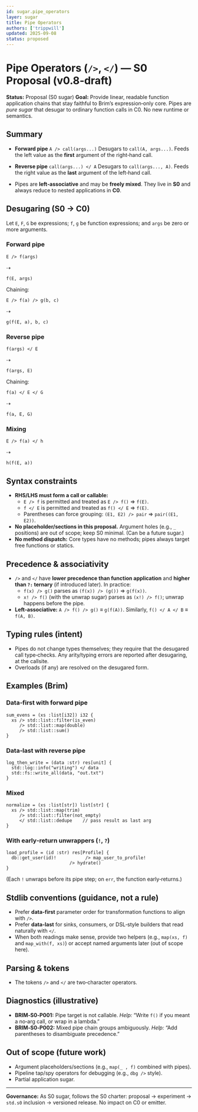 ```yaml
---
id: sugar.pipe_operators
layer: sugar
title: Pipe Operators
authors: ['trippwill']
updated: 2025-09-08
status: proposed
---
```


# Pipe Operators (`/>`, `</`) — S0 Proposal (v0.8‑draft)

**Status:** Proposal (S0 sugar)
**Goal:** Provide linear, readable function application chains that stay faithful to Brim’s expression‑only core. Pipes are *pure sugar* that desugar to ordinary function calls in C0. No new runtime or semantics.


## Summary

- **Forward pipe** `A /> call(args...)`
  Desugars to `call(A, args...)`. Feeds the left value as the **first** argument of the right‑hand call.

- **Reverse pipe** `call(args...) </ A`
  Desugars to `call(args..., A)`. Feeds the right value as the **last** argument of the left‑hand call.

- Pipes are **left‑associative** and may be **freely mixed**. They live in **S0** and always reduce to nested applications in **C0**.


## Desugaring (S0 → C0)

Let `E`, `F`, `G` be expressions; `f`, `g` be function expressions; and `args` be zero or more arguments.

### Forward pipe
```
E /> f(args)
```
⇢
```
f(E, args)
```

Chaining:
```
E /> f(a) /> g(b, c)
```
⇢
```
g(f(E, a), b, c)
```

### Reverse pipe
```
f(args) </ E
```
⇢
```
f(args, E)
```

Chaining:
```
f(a) </ E </ G
```
⇢
```
f(a, E, G)
```

### Mixing
```
E /> f(a) </ h
```
⇢
```
h(f(E, a))
```

## Syntax constraints

- **RHS/LHS must form a call or callable:**
  - `E /> f` is permitted and treated as `E /> f()` ⇒ `f(E)`.
  - `f </ E` is permitted and treated as `f() </ E` ⇒ `f(E)`.
  - Parentheses can force grouping: `(E1, E2) /> pair` ⇒ `pair((E1, E2))`.
- **No placeholder/sections in this proposal.** Argument holes (e.g., `_` positions) are out of scope; keep S0 minimal. (Can be a future sugar.)
- **No method dispatch:** Core types have no methods; pipes always target free functions or statics.

## Precedence & associativity

- `/>` and `</` have **lower precedence than function application** and **higher than `?:` ternary** (if introduced later). In practice:
  - `f(x) /> g()` parses as `(f(x)) /> (g())` ⇒ `g(f(x))`.
  - `x! /> f()` (with the unwrap sugar) parses as `(x!) /> f()`; unwrap happens before the pipe.
- **Left‑associative:** `A /> f() /> g()` ≡ `g(f(A))`. Similarly, `f() </ A </ B` ≡ `f(A, B)`.


## Typing rules (intent)

- Pipes do not change types themselves; they require that the desugared call type‑checks. Any arity/typing errors are reported after desugaring, at the callsite.
- Overloads (if any) are resolved on the desugared form.


## Examples (Brim)

### Data‑first with forward pipe
```brim
sum_evens = (xs :list[i32]) i32 {
  xs /> std::list::filter(is_even)
     /> std::list::map(double)
     /> std::list::sum()
}
```

### Data‑last with reverse pipe
```brim
log_then_write = (data :str) res[unit] {
  std::log::info("writing") </ data
  std::fs::write_all(data, "out.txt")
}
```

### Mixed
```brim
normalize = (xs :list[str]) list[str] {
  xs /> std::list::map(trim)
     /> std::list::filter(not_empty)
     </ std::list::dedupe    // pass result as last arg
}
```

### With early‑return unwrappers (`!`, `?`)
```brim
load_profile = (id :str) res[Profile] {
  db::get_user(id)!           /> map_user_to_profile!
                        /> hydrate()
}
```
(Each `!` unwraps before its pipe step; on `err`, the function early‑returns.)


## Stdlib conventions (guidance, not a rule)

- Prefer **data‑first** parameter order for transformation functions to align with `/>`.
- Prefer **data‑last** for sinks, consumers, or DSL‑style builders that read naturally with `</`.
- When both readings make sense, provide two helpers (e.g., `map(xs, f)` and `map_with(f, xs)`) or accept named arguments later (out of scope here).


## Parsing & tokens

- The tokens `/>` and `</` are two‑character operators.

## Diagnostics (illustrative)

- **BRIM‑S0‑P001:** Pipe target is not callable.
  *Help:* “Write `f()` if you meant a no‑arg call, or wrap in a lambda.”
- **BRIM‑S0‑P002:** Mixed pipe chain groups ambiguously.
  *Help:* “Add parentheses to disambiguate precedence.”


## Out of scope (future work)

- Argument placeholders/sections (e.g., `map(_ , f)` combined with pipes).
- Pipeline tap/spy operators for debugging (e.g., `dbg />` style).
- Partial application sugar.

---

**Governance:** As S0 sugar, follows the S0 charter: proposal → experiment → `std.s0` inclusion → versioned release. No impact on C0 or emitter.

